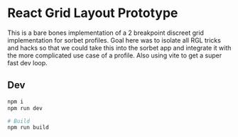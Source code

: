 # React Grid Layout Prototype

This is a bare bones implementation of a 2 breakpoint discreet grid implementation for sorbet profiles. Goal here was to isolate all RGL tricks and hacks so that we could take this into the sorbet app and integrate it with the more complicated use case of a profile. Also using vite to get a super fast dev loop.

## Dev

```sh
npm i
npm run dev

# Build
npm run build
```
